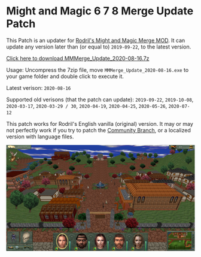 # Might and Magic 6 7 8 Merge Update Patch

This Patch is an updater for [Rodril's Might and Magic Merge MOD](https://www.celestialheavens.com/forum/10/16657). It can update any version later than (or equal to) `2019-09-22`, to the latest version.

[Click here to download MMMerge_Update_2020-08-16.7z](https://github.com/might-and-magic/mmmerge-update-patch/releases/download/2020-08-16/MMMerge_Update_2020-08-16.7z)

Usage: Uncompress the 7zip file, move `MMMerge_Update_2020-08-16.exe` to your game folder and double click to execute it.

Latest verison: `2020-08-16`

Supported old verisons (that the patch can update): `2019-09-22`, `2019-10-08`, `2020-03-17`, `2020-03-29 / 30`, `2020-04-19`, `2020-04-25`, `2020-05-26`, `2020-07-12`

This patch works for Rodril's English vanilla (original) version. It may or may not perfectly work if you try to patch the [Community Branch](https://gitlab.com/templayer/mmmerge), or a localized version with language files.

<p align="center">
<img src="https://github.com/might-and-magic/mmmerge-update-patch/blob/master/screenshot.jpg" alt="Might and Magic 6 7 8 Merge screenshot" title="Might and Magic 6 7 8 Merge screenshot">
</p>